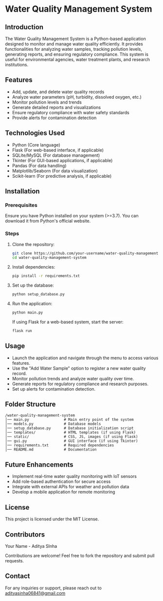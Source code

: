 # Water Quality Management System

## Introduction

The Water Quality Management System is a Python-based application designed to monitor and manage water quality efficiently. It provides functionalities for analyzing water samples, tracking pollution levels, generating reports, and ensuring regulatory compliance. This system is useful for environmental agencies, water treatment plants, and research institutions.

## Features

- Add, update, and delete water quality records
- Analyze water parameters (pH, turbidity, dissolved oxygen, etc.)
- Monitor pollution levels and trends
- Generate detailed reports and visualizations
- Ensure regulatory compliance with water safety standards
- Provide alerts for contamination detection

## Technologies Used

- Python (Core language)
- Flask (For web-based interface, if applicable)
- SQLite/MySQL (For database management)
- Tkinter (For GUI-based applications, if applicable)
- Pandas (For data handling)
- Matplotlib/Seaborn (For data visualization)
- Scikit-learn (For predictive analysis, if applicable)

## Installation

### Prerequisites

Ensure you have Python installed on your system (>=3.7). You can download it from Python's official website.

### Steps

1. Clone the repository:
   ```sh
   git clone https://github.com/your-username/water-quality-management-system.git
   cd water-quality-management-system
   ```
2. Install dependencies:
   ```sh
   pip install -r requirements.txt
   ```
3. Set up the database:
   ```sh
   python setup_database.py
   ```
4. Run the application:
   ```sh
   python main.py
   ```
   If using Flask for a web-based system, start the server:
   ```sh
   flask run
   ```

## Usage

- Launch the application and navigate through the menu to access various features.
- Use the "Add Water Sample" option to register a new water quality record.
- Monitor pollution trends and analyze water quality over time.
- Generate reports for regulatory compliance and research purposes.
- Set up alerts for contamination detection.

## Folder Structure

```
/water-quality-management-system
│── main.py                # Main entry point of the system
│── models.py              # Database models
│── setup_database.py      # Database initialization script
│── templates/             # HTML templates (if using Flask)
│── static/                # CSS, JS, images (if using Flask)
│── gui.py                 # GUI interface (if using Tkinter)
│── requirements.txt       # Required dependencies
│── README.md              # Documentation
```

## Future Enhancements

- Implement real-time water quality monitoring with IoT sensors
- Add role-based authentication for secure access
- Integrate with external APIs for weather and pollution data
- Develop a mobile application for remote monitoring

## License

This project is licensed under the MIT License.

## Contributors
Your Name - Aditya SInha

Contributions are welcome! Feel free to fork the repository and submit pull requests.

## Contact

For any inquiries or support, please reach out to adityasinha06841@gmail.com



